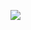[![](https://capsule-render.vercel.app/api?type=wave&height=300&color=gradient&text=paperlist%20for%20medical%20MLLM&fontSize=50)](#top)
